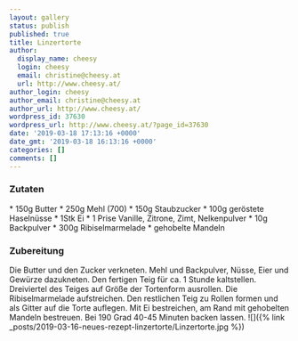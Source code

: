 ```yaml
---
layout: gallery
status: publish
published: true
title: Linzertorte
author:
  display_name: cheesy
  login: cheesy
  email: christine@cheesy.at
  url: http://www.cheesy.at/
author_login: cheesy
author_email: christine@cheesy.at
author_url: http://www.cheesy.at/
wordpress_id: 37630
wordpress_url: http://www.cheesy.at/?page_id=37630
date: '2019-03-18 17:13:16 +0000'
date_gmt: '2019-03-18 16:13:16 +0000'
categories: []
comments: []
---
```

### Zutaten
\* 150g Butter
\* 250g Mehl (700)
\* 150g Staubzucker
\* 100g geröstete Haselnüsse
\* 1Stk Ei
\* 1 Prise Vanille, Zitrone, Zimt, Nelkenpulver
\* 10g Backpulver
\* 300g Ribiselmarmelade
\* gehobelte Mandeln
### Zubereitung
Die Butter und den Zucker verkneten. Mehl und Backpulver, Nüsse, Eier und Gewürze dazukneten. Den fertigen Teig für ca. 1 Stunde kaltstellen.
Dreiviertel des Teiges auf Größe der Tortenform ausrollen. Die Ribiselmarmelade aufstreichen. Den restlichen Teig zu Rollen formen und als Gitter auf die Torte auflegen. Mit Ei bestreichen, am Rand mit gehobelten Mandeln bestreuen.
Bei 190 Grad 40-45 Minuten backen lassen.
![]({% link _posts/2019-03-16-neues-rezept-linzertorte/Linzertorte.jpg %})
